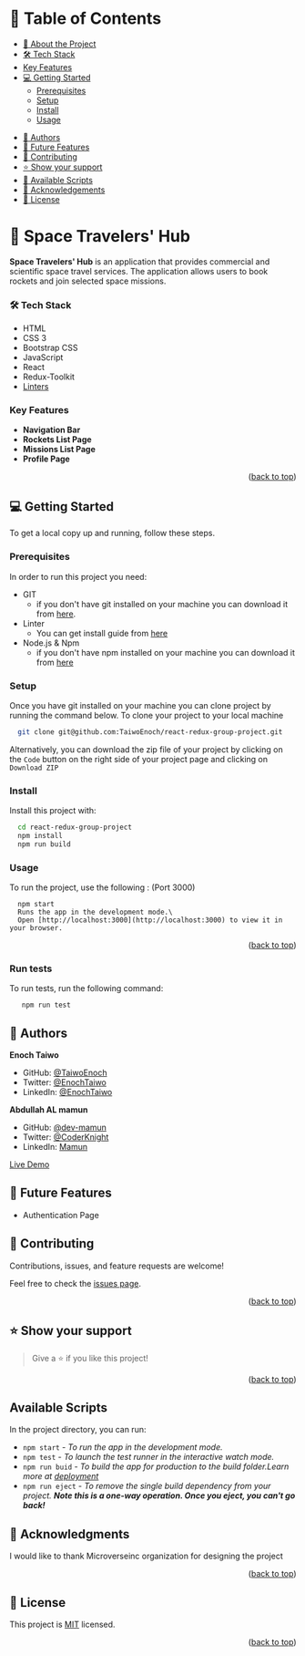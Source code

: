<a name="readme-top"></a>

<!-- TABLE OF CONTENTS -->

# 📗 Table of Contents

- [📖 About the Project](#about-project)
- [🛠 Tech Stack](#tech-stack)
- [Key Features](#key-features)
- [💻 Getting Started](#getting-started)
    - [Prerequisites](#prerequisites)
    - [Setup](#setup)
    - [Install](#install)
    - [Usage](#usage)

[//]: # (  - [Deployment]&#40;#triangular_flag_on_post-deployment&#41;)

- [👥 Authors](#author)
- [🔭 Future Features](#future-features)
- [🤝 Contributing](#contributing)
- [⭐️ Show your support](#support)
- [🙏 Available Scripts](#available-scripts)
- [🙏 Acknowledgements](#acknowledgements)
- [📝 License](#license)

<!-- PROJECT DESCRIPTION -->

# 📖 Space Travelers' Hub <a name="about-project"></a>

**Space Travelers' Hub**  is an application that provides commercial and scientific space travel services.
The application allows users to book rockets and join selected space missions.

### 🛠 Tech Stack <a name="tech-stack"></a>

- HTML
- CSS 3
- Bootstrap CSS
- JavaScript
- React
- Redux-Toolkit
- [Linters](https://github.com/microverseinc/linters-config/tree/master/react-redux)

<!-- Features -->

### Key Features <a name="key-features"></a>

- **Navigation Bar**
- **Rockets List Page**
- **Missions List Page**
- **Profile Page**

<p align="right">(<a href="#readme-top">back to top</a>)</p>


<!-- GETTING STARTED -->

## 💻 Getting Started <a name="getting-started"></a>

To get a local copy up and running, follow these steps.

### Prerequisites

In order to run this project you need:

- GIT
    - if you don't have git installed on your machine you can download it from [here](https://git-scm.com/downloads).
- Linter
    - You can get install guide from <a href="https://github.com/microverseinc/linters-config/tree/master/html-css">
      here</a>
- Node.js & Npm
    - if you don't have npm installed on your machine you can download it from [here](https://nodejs.org/en/)

### Setup

Once you have git installed on your machine you can clone project by running the command below.
To clone your project to your local machine

```sh
  git clone git@github.com:TaiwoEnoch/react-redux-group-project.git
```

Alternatively, you can download the zip file of your project by clicking on the `Code` button on the right side of your
project page and clicking on `Download ZIP`

### Install

Install this project with:

```sh
  cd react-redux-group-project  
  npm install
  npm run build
```

### Usage

To run the project, use the following : (Port 3000)

```
  npm start
  Runs the app in the development mode.\
  Open [http://localhost:3000](http://localhost:3000) to view it in your browser.
```

<p align="right">(<a href="#readme-top">back to top</a>)</p>

### Run tests

To run tests, run the following command:

```
   npm run test
```

<!-- AUTHORS -->

## 👥 Authors <a name="author"></a>

**Enoch Taiwo**
- GitHub: [@TaiwoEnoch](https://github.com/TaiwoEnoch)
- Twitter: [@EnochTaiwo](https://twitter.com/taiwoenoch4)
- LinkedIn: [@EnochTaiwo](https://www.linkedin.com/in/taiwo01/)

**Abdullah AL mamun**
- GitHub: [@dev-mamun](https://github.com/dev-mamun)
- Twitter: [@CoderKnight](https://twitter.com/CoderKnight)
- LinkedIn: [Mamun](https://www.linkedin.com/in/dev-mamun/)

<a href="https://super-puppy-069cbd.netlify.app/">Live Demo</a>


<!-- FUTURE FEATURES -->

## 🔭 Future Features <a name="future-features"></a>

- Authentication Page

<!-- CONTRIBUTING -->

## 🤝 Contributing <a name="contributing"></a>

Contributions, issues, and feature requests are welcome!

Feel free to check the [issues page](../../issues/).

<p align="right">(<a href="#readme-top">back to top</a>)</p>

<!-- SUPPORT -->

## ⭐️ Show your support <a name="support"></a>

> Give a ⭐️ if you like this project!

<p align="right">(<a href="#readme-top">back to top</a>)</p>

## Available Scripts <a name="available-scripts"></a>

In the project directory, you can run:

- `npm start` - _To run the app in the development mode._
- `npm test` - _To launch the test runner in the interactive watch mode._
- `npm run buid` - _To build the app for production to the build folder.Learn more
  at [deployment](https://create-react-app.dev/docs/deployment/)_
- `npm run eject` - _To remove the single build dependency from your
  project. **Note this is a one-way operation. Once you eject, you can't go back!**_

<!-- ACKNOWLEDGEMENTS -->

## 🙏 Acknowledgments <a name="acknowledgements"></a>

I would like to thank Microverseinc organization for designing the project


<p align="right">(<a href="#readme-top">back to top</a>)</p>

<!-- LICENSE -->

## 📝 License <a name="license"></a>

This project is [MIT](./LICENSE) licensed.

<p align="right">(<a href="#readme-top">back to top</a>)</p>
